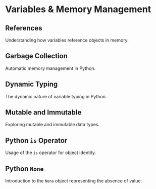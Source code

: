 # Variables & Memory Management

## References

Understanding how variables reference objects in memory.

## Garbage Collection

Automatic memory management in Python.

## Dynamic Typing

The dynamic nature of variable typing in Python.

## Mutable and Immutable

Exploring mutable and immutable data types.

## Python `is` Operator

Usage of the `is` operator for object identity.

## Python `None`

Introduction to the `None` object representing the absence of value.
